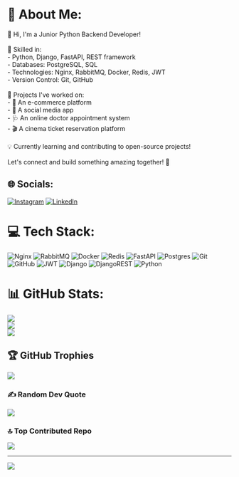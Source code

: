# 💫 About Me:
 👋 Hi, I'm a Junior Python Backend Developer!<br><br>🚀 Skilled in:<br>- Python, Django, FastAPI, REST framework<br>- Databases: PostgreSQL, SQL<br>- Technologies: Nginx, RabbitMQ, Docker, Redis, JWT<br>- Version Control: Git, GitHub<br><br>🌱 Projects I've worked on:<br>- 🛒 An e-commerce platform<br>- 📱 A social media app<br>- 🩺 An online doctor appointment system<br>- 🎬 A cinema ticket reservation platform<br><br>💡 Currently learning and contributing to open-source projects!<br><br>Let's connect and build something amazing together! 🚀


## 🌐 Socials:
[![Instagram](https://img.shields.io/badge/Instagram-%23E4405F.svg?logo=Instagram&logoColor=white)](https://instagram.com/amirsalar_hosseinii) [![LinkedIn](https://img.shields.io/badge/LinkedIn-%230077B5.svg?logo=linkedin&logoColor=white)](https://linkedin.com/in/amirsalar-hosseini) 

# 💻 Tech Stack:
![Nginx](https://img.shields.io/badge/nginx-%23009639.svg?style=for-the-badge&logo=nginx&logoColor=white) ![RabbitMQ](https://img.shields.io/badge/rabbitmq-FF6600?style=for-the-badge&logo=rabbitmq&logoColor=white) ![Docker](https://img.shields.io/badge/docker-%230db7ed.svg?style=for-the-badge&logo=docker&logoColor=white) ![Redis](https://img.shields.io/badge/redis-%23DD0031.svg?style=for-the-badge&logo=redis&logoColor=white) ![FastAPI](https://img.shields.io/badge/FastAPI-005571?style=for-the-badge&logo=fastapi) ![Postgres](https://img.shields.io/badge/postgres-%23316192.svg?style=for-the-badge&logo=postgresql&logoColor=white) ![Git](https://img.shields.io/badge/git-%23F05033.svg?style=for-the-badge&logo=git&logoColor=white) ![GitHub](https://img.shields.io/badge/github-%23121011.svg?style=for-the-badge&logo=github&logoColor=white) ![JWT](https://img.shields.io/badge/JWT-black?style=for-the-badge&logo=JSON%20web%20tokens) ![Django](https://img.shields.io/badge/django-%23092E20.svg?style=for-the-badge&logo=django&logoColor=white) ![DjangoREST](https://img.shields.io/badge/DJANGO-REST-ff1709?style=for-the-badge&logo=django&logoColor=white&color=ff1709&labelColor=gray) ![Python](https://img.shields.io/badge/python-3670A0?style=for-the-badge&logo=python&logoColor=ffdd54)
# 📊 GitHub Stats:
![](https://github-readme-stats.vercel.app/api?username=amirsalar-hosseini&theme=dark&hide_border=false&include_all_commits=true&count_private=true)<br/>
![](https://github-readme-streak-stats.herokuapp.com/?user=amirsalar-hosseini&theme=dark&hide_border=false)<br/>
![](https://github-readme-stats.vercel.app/api/top-langs/?username=amirsalar-hosseini&theme=dark&hide_border=false&include_all_commits=true&count_private=true&layout=compact)

## 🏆 GitHub Trophies
![](https://github-profile-trophy.vercel.app/?username=amirsalar-hosseini&theme=radical&no-frame=false&no-bg=false&margin-w=4)

### ✍️ Random Dev Quote
![](https://quotes-github-readme.vercel.app/api?type=horizontal&theme=gruvbox)

### 🔝 Top Contributed Repo
![](https://github-contributor-stats.vercel.app/api?username=amirsalar-hosseini&limit=5&theme=dark&combine_all_yearly_contributions=true)

---
[![](https://visitcount.itsvg.in/api?id=amirsalar-hosseini&icon=10&color=13)](https://visitcount.itsvg.in)

<!-- Proudly created with GPRM ( https://gprm.itsvg.in ) -->
